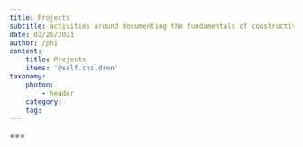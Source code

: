 ```yaml
---
title: Projects
subtitle: activities around documenting the fundamentals of constructive geometry
date: 02/26/2021
author: /phi
content:
    title: Projects
    items: '@self.children'
taxonomy:
    photon:
        - header
    category: 
    tag: 
---
```




===


